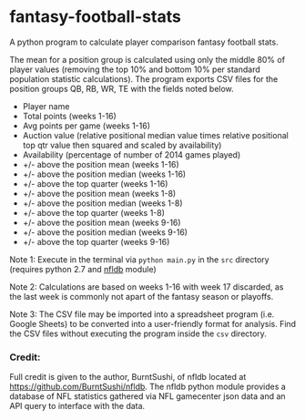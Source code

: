 # fantasy-football-stats
A python program to calculate player comparison fantasy football stats.

The mean for a position group is calculated using only the middle 80% of player values (removing the top 10% and bottom 10% per standard population statistic calculations). The program exports CSV files for the position groups QB, RB, WR, TE with the fields noted below.

* Player name
* Total points (weeks 1-16)
* Avg points per game (weeks 1-16)
* Auction value (relative positional median value times relative positional top qtr value then squared and scaled by availability)
* Availability (percentage of number of 2014 games played)
* +/- above the position mean (weeks 1-16)
* +/- above the position median (weeks 1-16)
* +/- above the top quarter (weeks 1-16)
* +/- above the position mean (weeks 1-8)
* +/- above the position median (weeks 1-8)
* +/- above the top quarter (weeks 1-8)
* +/- above the position mean (weeks 9-16)
* +/- above the position median (weeks 9-16)
* +/- above the top quarter (weeks 9-16)

Note 1: Execute in the terminal via `python main.py` in the `src` directory (requires python 2.7 and [nfldb](https://github.com/BurntSushi/nfldb) module)

Note 2: Calculations are based on weeks 1-16 with week 17 discarded, as the last week is commonly not apart of the fantasy season or playoffs.

Note 3: The CSV file may be imported into a spreadsheet program (i.e. Google Sheets) to be converted into a user-friendly format for analysis. Find the CSV files without executing the program inside the `csv` directory.

### Credit:
Full credit is given to the author, BurntSushi, of nfldb located at https://github.com/BurntSushi/nfldb. The nfldb python module provides a database of NFL statistics gathered via NFL gamecenter json data and an API query to interface with the data.

